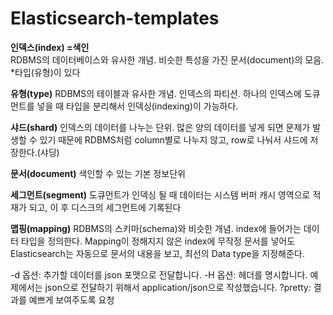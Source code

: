 # Elasticsearch-templates

<b>인덱스(index) =색인</b>  
RDBMS의 데이터베이스와 유사한 개념.
비슷한 특성을 가진 문서(document)의 모음.
*타입(유형)이 있다

<b>유형(type)</b>
RDBMS의 테이블과 유사한 개념.
인덱스의 파티션.
하나의 인덱스에 도큐먼트를 넣을 때 타입을 분리해서 인덱싱(indexing)이 가능하다.

<b>샤드(shard)</b>
인덱스의 데이터를 나누는 단위.
많은 양의 데이터를 넣게 되면 문제가 발생할 수 있기 때문에 RDBMS처럼 column별로 나누지 않고, row로 나눠서 샤드에 저장한다.(샤딩)

<b>문서(document)</b>
색인할 수 있는 기본 정보단위

<b>세그먼트(segment)</b>
도큐먼트가 인덱싱 될 때 데이터는 시스템 버퍼 캐시 영역으로 적재가 되고, 
이 후 디스크의 세그먼트에 기록된다

<b>맵핑(mapping)</b>
RDBMS의 스키마(schema)와 비슷한 개념. index에 들어가는 데이터 타입을 정의한다.
Mapping이 정해지지 않은 index에 무작정 문서를 넣어도 Elasticsearch는 자동으로 문서의 내용을 보고, 최선의 Data type을 지정해준다.


-d 옵션: 추가할 데이터를 json 포맷으로 전달합니다.
-H 옵션: 헤더를 명시합니다. 예제에서는 json으로 전달하기 위해서 application/json으로 작성했습니다.
?pretty: 결과를 예쁘게 보여주도록 요청
